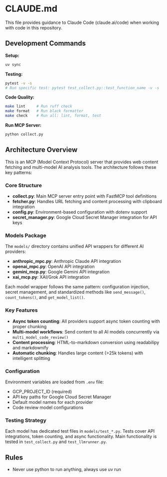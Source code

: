 # CLAUDE.md

This file provides guidance to Claude Code (claude.ai/code) when working with code in this repository.

## Development Commands

**Setup:**
```bash
uv sync
```

**Testing:**
```bash
pytest -v -s
# Run specific test: pytest test_collect.py::test_function_name -v -s
```

**Code Quality:**
```bash
make lint     # Run ruff check
make format   # Run black formatter
make check    # Run all: lint, format, test
```

**Run MCP Server:**
```bash
python collect.py
```

## Architecture Overview

This is an MCP (Model Context Protocol) server that provides web content fetching and multi-model AI analysis tools. The architecture follows these key patterns:

### Core Structure
- **collect.py**: Main MCP server entry point with FastMCP tool definitions
- **fetcher.py**: Handles URL fetching and content processing with clipboard integration
- **config.py**: Environment-based configuration with dotenv support
- **secret_manager.py**: Google Cloud Secret Manager integration for API keys

### Models Package
The `models/` directory contains unified API wrappers for different AI providers:
- **anthropic_mpc.py**: Anthropic Claude API integration
- **openai_mpc.py**: OpenAI API integration  
- **gemini_mcp.py**: Google Gemini API integration
- **xai_mcp.py**: XAI/Grok API integration

Each model wrapper follows the same pattern: configuration injection, secret management, and standardized methods like `send_message()`, `count_tokens()`, and `get_model_list()`.

### Key Features
- **Async token counting**: All providers support async token counting with proper chunking
- **Multi-model workflows**: Send content to all AI models concurrently via `multi_model_code_review()`
- **Content processing**: HTML-to-markdown conversion using readabilipy and markdownify
- **Automatic chunking**: Handles large content (>25k tokens) with intelligent splitting

### Configuration
Environment variables are loaded from `.env` file:
- GCP_PROJECT_ID (required)
- API key paths for Google Cloud Secret Manager
- Default model names for each provider
- Code review model configurations

### Testing Strategy
Each model has dedicated test files in `models/test_*.py`. Tests cover API integrations, token counting, and async functionality. Main functionality is tested in `test_collect.py` and `test_llmrunner.py`.

## Rules
- Never use python to run anything, always use uv run